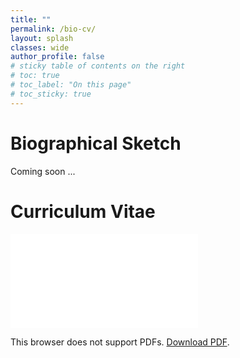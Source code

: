 ```yaml
---
title: ""
permalink: /bio-cv/
layout: splash
classes: wide
author_profile: false
# sticky table of contents on the right
# toc: true
# toc_label: "On this page"
# toc_sticky: true
---
```

# Biographical Sketch
Coming soon ...

# Curriculum Vitae
<object data="{{ '/cv.pdf' | relative_url }}" type="application/pdf" width="700" height="700">
  <embed src="{{ '/cv.pdf' | relative_url }}">
    <p>This browser does not support PDFs.
       <a href="{{ '/cv.pdf' | relative_url }}">Download PDF</a>.
    </p>
  </embed>
</object>

